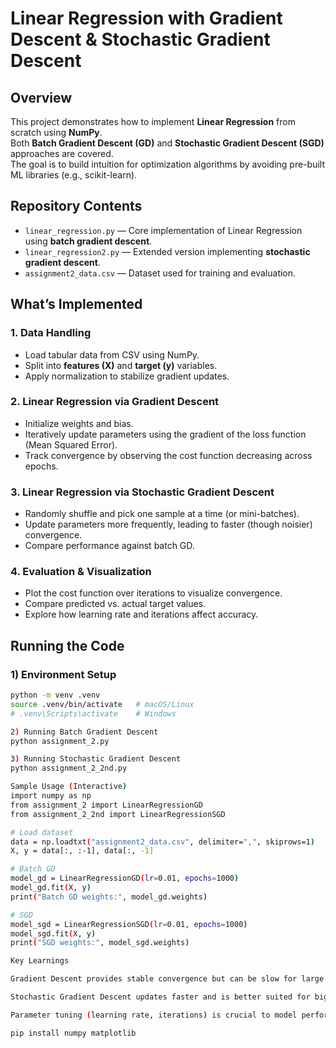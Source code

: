 # Linear Regression with Gradient Descent & Stochastic Gradient Descent

## Overview
This project demonstrates how to implement **Linear Regression** from scratch using **NumPy**.  
Both **Batch Gradient Descent (GD)** and **Stochastic Gradient Descent (SGD)** approaches are covered.  
The goal is to build intuition for optimization algorithms by avoiding pre-built ML libraries (e.g., scikit-learn).

## Repository Contents
- `linear_regression.py` — Core implementation of Linear Regression using **batch gradient descent**.
- `linear_regression2.py` — Extended version implementing **stochastic gradient descent**.
- `assignment2_data.csv` — Dataset used for training and evaluation.

## What’s Implemented

### 1. Data Handling
- Load tabular data from CSV using NumPy.
- Split into **features (X)** and **target (y)** variables.
- Apply normalization to stabilize gradient updates.

### 2. Linear Regression via Gradient Descent
- Initialize weights and bias.
- Iteratively update parameters using the gradient of the loss function (Mean Squared Error).
- Track convergence by observing the cost function decreasing across epochs.

### 3. Linear Regression via Stochastic Gradient Descent
- Randomly shuffle and pick one sample at a time (or mini-batches).
- Update parameters more frequently, leading to faster (though noisier) convergence.
- Compare performance against batch GD.

### 4. Evaluation & Visualization
- Plot the cost function over iterations to visualize convergence.
- Compare predicted vs. actual target values.
- Explore how learning rate and iterations affect accuracy.

## Running the Code

### 1) Environment Setup
```bash
python -m venv .venv
source .venv/bin/activate   # macOS/Linux
# .venv\Scripts\activate    # Windows

2) Running Batch Gradient Descent
python assignment_2.py

3) Running Stochastic Gradient Descent
python assignment_2_2nd.py

Sample Usage (Interactive)
import numpy as np
from assignment_2 import LinearRegressionGD
from assignment_2_2nd import LinearRegressionSGD

# Load dataset
data = np.loadtxt("assignment2_data.csv", delimiter=",", skiprows=1)
X, y = data[:, :-1], data[:, -1]

# Batch GD
model_gd = LinearRegressionGD(lr=0.01, epochs=1000)
model_gd.fit(X, y)
print("Batch GD weights:", model_gd.weights)

# SGD
model_sgd = LinearRegressionSGD(lr=0.01, epochs=1000)
model_sgd.fit(X, y)
print("SGD weights:", model_sgd.weights)

Key Learnings

Gradient Descent provides stable convergence but can be slow for large datasets.

Stochastic Gradient Descent updates faster and is better suited for big data, though it introduces variance in updates.

Parameter tuning (learning rate, iterations) is crucial to model performance.

pip install numpy matplotlib
